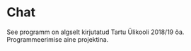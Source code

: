 # Chat

See programm on algselt kirjutatud Tartu Ülikooli 2018/19 õa. Programmeerimise aine projektina.

